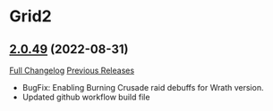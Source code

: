 # Grid2

## [2.0.49](https://github.com/michaelnpsp/Grid2/tree/2.0.49) (2022-08-31)
[Full Changelog](https://github.com/michaelnpsp/Grid2/compare/2.0.48...2.0.49) [Previous Releases](https://github.com/michaelnpsp/Grid2/releases)

- BugFix: Enabling Burning Crusade raid debuffs for Wrath version.  
- Updated github workflow build file  

